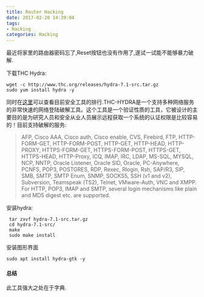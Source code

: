 ```yaml
---
title: Router Hacking
date: 2017-02-20 14:39:04
tags:
- Hacking
categories: Hacking
---
```


最近将家里的路由器密码忘了,Reset按钮也没有作用了,遂试一试能不能够暴力破解.

<!-- more -->

下载THC Hydra:

```shell
wget -c http://www.thc.org/releases/hydra-7.1-src.tar.gz
sudo yum install hydra -y
```

同时在[这里](http://sectools.org/)可以查看目前安全工具的排行.THC-HYDRA是一个支持多种网络服务的非常快速的网络登陆破解工具。这个工具是一个验证性质的工具，它被设计的主要目的是为研究人员和安全从业人员展示远程获取一个系统的认证权限是比较容易的！目前支持破解的服务:

> AFP, Cisco AAA, Cisco auth, Cisco enable, CVS, Firebird, FTP, HTTP-FORM-GET, HTTP-FORM-POST, HTTP-GET, HTTP-HEAD, HTTP-PROXY, HTTPS-FORM-GET, HTTPS-FORM-POST, HTTPS-GET, HTTPS-HEAD, HTTP-Proxy, ICQ, IMAP, IRC, LDAP, MS-SQL, MYSQL, NCP, NNTP, Oracle Listener, Oracle SID, Oracle, PC-Anywhere, PCNFS, POP3, POSTGRES, RDP, Rexec, Rlogin, Rsh, SAP/R3, SIP, SMB, SMTP, SMTP Enum, SNMP, SOCKS5, SSH (v1 and v2), Subversion, Teamspeak (TS2), Telnet, VMware-Auth, VNC and XMPP. For HTTP, POP3, IMAP and SMTP, several login mechanisms like plain and MD5 digest etc. are supported.

安装hydra:

```shell
 tar zxvf hydra-7.1-src.tar.gz
 cd hydra-7.1-src/
 make
 sudo make install
```

安装图形界面

```shell
sudo apt install hydra-gtk -y
```

#### 总结

此工具强大之处在于字典.	





